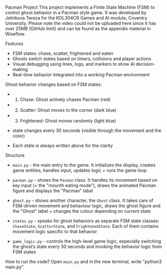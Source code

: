 Pacman Project
This project implements a Finite State Machine (FSM) to control ghost behavior in a Pacman style game. 
It was developed by Jelinkova Tereza for the KOL304CR Games and AI module, Coventry University. Please note the video could not be uploaded here since it has over 25MB (GitHub limit) and can be found as the appendix material in Wiseflow.

Features
- FSM states: chase, scatter, frightened and eaten
- Ghosts switch states based on timers, collisions and player actions
- Visual debugging using lines, logs, and markers to show AI decision-making
- Real-time behavior integrated into a working Pacman environment

Ghost behavior changes based on FSM states:
  - 1. Chase: Ghost actively chases Pacman (red)
  - 2. Scatter: Ghost moves to the corner (dark blue)
  - 3. Frightened: Ghost moves randomly (light blue)

- state changes every 30 seconds (visible through the movement and the color)
- Each state is always written above for the clarity


Structure
- `main.py` - the main entry to the game. It initializes the display, creates game entities, handles input, updates logic + runs the game loop

- `pacman.py` - shows the `Pacman` class. It handles its movement based on key input (+ the "mounth eating mode"), draws the animated Pacman figure and displays the "Pacman" label

- `ghost.py` - shows another character, the `Ghost` class. It takes care of FSM-driven movement and behaviour logic, draws the ghost figure and the "Ghost" label + changes the colour depending on current state

- `states.py` - speaks for ghost behaviors as separate FSM state classes: `ChaseState`, `ScatterState`, and `FrightenedState`. Each of them contains movement logic specific to that behavior

- `game_logic.py` - controls the high-level game logic, especially switching the ghost’s state every 30 seconds and invoking the behavior logic from FSM states

How to run the code?
Open `main.py` and in the new terminal, write "python3 main.py".

